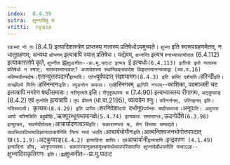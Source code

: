 ```yaml
---
index:  8.4.39
sutra:  क्षुभ्नादिषु च
vritti:  nyasa
---
```


`रवाभ्मां नो णः` (8.4.1) इत्यादिशास्त्रेण प्राप्तस्य णत्वस्य प्रतिषेधोऽयमुच्यते। `क्षुभ्ना` इति स्वरूपग्रहणमेतत्, न धातुग्रहणम्; अन्यथा `क्षोभणम्` इत्यत्रापि स्यात् प्रतिषेधः। यद्येवम्, `क्षभ्नन्ति` इत्यत्र `श्नाभ्यास्तयोरातः` (6.4.112) इत्याकारलोपे कृते, `क्षुभ्नीतः` झ्र्`क्षुध्वनीतः--प्रा.मु.पाठःट इत्यत्र `ई इल्यधोः` (6.4.113) इतीत्त्वे कृते णत्वस्य प्रतिषेधो न स्यात्; स्वरूपस्याभावात्? अजादेशस्य स्थानिवद्भावादेश विकृतस्यानन्यत्वाद्वा (व्या.प.16) भविष्यतीत्यदोषः।
`एतान्युत्तरपदानौ` इत्यादि। एतेन `पूर्वपदात् संज्ञायामगः` (8.4.3) इति प्राप्ति दर्शयति।
`हरिन्दी` इति। ताच्छील्ये णिनिः। `हरिनन्दनः` इति। त्युडन्तेन समासः। एवं `हरिनगरम्` झ्र्गिरि नगरम्`--काशिका, पदमञ्जरी चट इत्यत्रापि नगरेण षष्ठीसमासः।
`नरीनृत्यते` इति। `रीगृदुपधस्य च` (7.4.90) इत्यभ्यासस्य रीगागमः, `अट्कुप्वाङ्` (8.4.2)
एवं `तृप्नोति` इत्यत्रापि। `तृप प्रीणने` (धा.पा.2195), व्यत्वयेन श्नुः। `परिनर्त्तनम्, परिगहनम् इति। गतिसमासौ। `कृत्यचः` (8.4.29) इति प्राप्तिः। `शरनिवेशा`दयो `दर्भानूप` पर्यन्ताः षष्ठीसमासाः। `अनूपः` ति। अमुगता आपो यस्मिन्निति बहुव्रीहिः, `ऋक्पूरब्धूःपथामानक्षे` (5.4.74) इत्यकारः समासान्तः, `ऊदनोर्देशे` (6.3.98) इत्युत्त्वम्, सवर्णदीर्घत्वम्।
`आचार्यादणत्वञ्च` इति। चकाराण्णत्वं च, तेन विभाषा सम्पद्यते। व्यवस्थितविभाषाविज्ञानादाचार्येणेति नित्यं णत्वं भवति। `आचार्यभोगौनः` इति। `आत्मन्विश्वजनभोगोत्तरपदात् खः` (5.1.9)। `अट्कुप्वाङ्` (8.4.2) इत्यादिना प्राप्तिः। एवं `आचार्यानी` इत्यत्रापि। `इन्द्रवरुण` (4.1.49) इत्यादिना ङीष्, आनुगागमश्च। चकारस्यानुक्तसमुच्चयार्थत्वावपरिसमाप्तिं क्षुभ्नादेर्बोधयतीति मत्वाऽऽह--`क्षुभ्नादिराकृतिगणः` इति।।झ्र्`क्षुध्वनीतः--प्रा.मु.पाठःट

